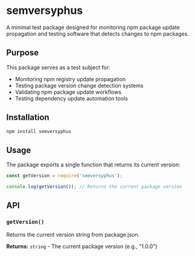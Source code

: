 # semversyphus

A minimal test package designed for monitoring npm package update propagation and testing software that detects changes to npm packages.

## Purpose

This package serves as a test subject for:
- Monitoring npm registry update propagation
- Testing package version change detection systems
- Validating npm package update workflows
- Testing dependency update automation tools

## Installation

```bash
npm install semversyphus
```

## Usage

The package exports a single function that returns its current version:

```javascript
const getVersion = require('semversyphus');

console.log(getVersion()); // Returns the current package version
```

## API

### `getVersion()`

Returns the current version string from package.json.

**Returns:** `string` - The current package version (e.g., "1.0.0")
